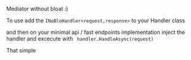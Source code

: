 Mediator without bloat :)

To use add the `INoBloHandler<request,response>` to your Handler class

and then on your minimal api / fast endpoints implementation inject the handler and excecute
with ` handler.HandleAsync(request)`

That simple 
